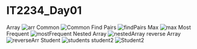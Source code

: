 # IT2234_Day01
Array
![arr](https://github.com/user-attachments/assets/fd99a62c-b4ee-4c06-b9c2-c1a92c177dad)
Common
![Common](https://github.com/user-attachments/assets/2f1c1b69-03e9-4390-8852-00814710c292)
Find Pairs
![findPairs](https://github.com/user-attachments/assets/984fde29-0ea7-49c7-832d-59ac5416bdd1)
Max
![max](https://github.com/user-attachments/assets/e27cca2d-e4f8-4eb7-9d46-618104d767fc)
Most Frequent
![mostFrequent](https://github.com/user-attachments/assets/d424a21d-8e15-4ac1-8be9-f11e27320d4b)
Nested Array
![nestedArray](https://github.com/user-attachments/assets/bca26263-a8f8-4f7d-9667-a5f768efb9e9)
reverse Array
![reverseArr](https://github.com/user-attachments/assets/509afffd-c3c5-444e-8d63-6758a2c7ddd6)
Student
![students](https://github.com/user-attachments/assets/154861a1-d0ab-4e0b-ae90-3de8d6a8e414)
student2
![Student2](https://github.com/user-attachments/assets/fa7d0685-8721-4dc9-8b80-13bbb3dd5307)

